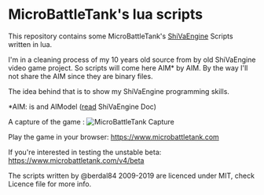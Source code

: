 # MicroBattleTank's lua scripts
This repository contains some MicroBattleTank's [ShiVaEngine](https://shiva-engine.com/) Scripts written in lua.

I'm in a cleaning process of my 10 years old source from by old ShiVaEngine video game project. So scripts will come here AIM* by AIM. By the way I'll not share the AIM since they are binary files.

The idea behind that is to show my ShiVaEngine programming skills.

*AIM: is and AIModel ([read](http://documentation.shiva3dengine.com/doc/) ShiVaEngine Doc)

A capture of the game :
![MicroBattleTank Capture](https://www.dalle-cort.fr/wp-content/uploads/2013/01/Capture.jpg)

Play the game in your browser: https://www.microbattletank.com

If you're interested in testing the unstable beta: https://www.microbattletank.com/v4/beta

The scripts written by @berdal84 2009-2019 are licenced under MIT, check Licence file for more info.
